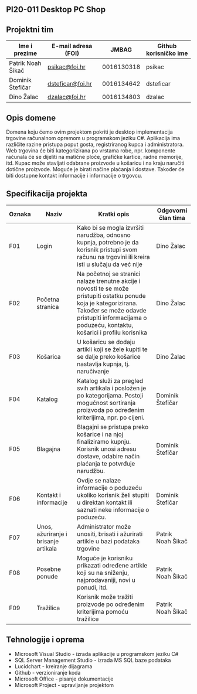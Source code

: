 ## PI20-011 Desktop PC Shop

## Projektni tim

Ime i prezime | E-mail adresa (FOI) | JMBAG | Github korisničko ime
------------  | ------------------- | ----- | ---------------------
Patrik Noah Šikač | psikac@foi.hr | 0016130318 | psikac
Dominik Štefičar | dsteficar@foi.hr | 0016134642 | dsteficar
Dino Žalac | dzalac@foi.hr | 0016134803 | dzalac

## Opis domene
Domena koju ćemo ovim projektom pokriti je desktop implementacija trgovine računalnom opremom u programskom jeziku C#. Aplikacija ima različite razine pristupa poput gosta, registriranog kupca i administratora. Web trgovina će biti kategorizirana po vrstama robe, npr. komponente računala će se dijeliti na matične ploče, grafičke kartice, radne memorije, itd. Kupac može stavljati odabrane proizvode u košaricu i na kraju naručiti dotične proizvode. Moguće je birati načine plaćanja i dostave. Također će biti dostupne kontakt informacije i informacije o trgovcu.

## Specifikacija projekta


Oznaka | Naziv | Kratki opis | Odgovorni član tima
------ | ----- | ----------- | -------------------
F01 | Login | Kako bi se mogla izvršiti narudžba, odnosno kupnja, potrebno je da korisnik pristupi svom računu na trgovini ili kreira isti u slučaju da već nije | Dino Žalac
F02 | Početna stranica | Na početnoj se stranici nalaze trenutne akcije i novosti te se može pristupiti ostatku ponude koja je kategorizirana. Također se može odavde pristupiti informacijama o poduzeću, kontaktu, košarici i profilu korisnika | Dino Žalac
F03 | Košarica | U košaricu se dodaju artikli koji se žele kupiti te se dalje preko košarice nastavlja kupnja, tj. naručivanje | Dino Žalac
F04 | Katalog | Katalog služi za pregled svih artikala i posložen je po kategorijama. Postoji mogućnost sortiranja proizvoda po određenim kriterijima, npr. po cijeni. | Dominik Štefičar
F05 | Blagajna | Blagajni se pristupa preko košarice i na njoj finaliziramo kupnju. Korisnik unosi adresu dostave, odabire način plaćanja te potvrđuje narudžbu.  | Dominik Štefičar
F06 | Kontakt i informacije | Ovdje se nalaze informacije o poduzeću ukoliko korisnik želi stupiti u direktan kontakt ili saznati neke informacije o poduzeću. | Dominik Štefičar
F07 | Unos, ažuriranje i brisanje artikala | Administrator može unositi, brisati i ažurirati artikle u bazi podataka trgovine | Patrik Noah Šikač
F08 | Posebne ponude | Moguće je korisniku prikazati određene artikle koji su na sniženju, najprodavaniji, novi u ponudi, itd. | Patrik Noah Šikač
F09 | Tražilica | Korisnik može tražiti proizvode po određenim kriterijima pomoću tražilice | Patrik Noah Šikač

## Tehnologije i oprema
* Microsoft Visual Studio - izrada aplikacije u programskom jeziku C#
* SQL Server Management Studio - izrada MS SQL baze podataka
* Lucidchart - kreiranje dijagrama
* Github - verzioniranje koda
* Microsoft Office - pisanje dokumentacije
* Microsoft Project - upravljanje projektom

